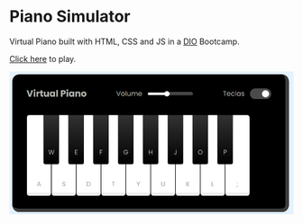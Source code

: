 # Piano Simulator

Virtual Piano built with HTML, CSS and JS in a [DIO](https://www.dio.me/) Bootcamp.

[Click here](alexgabriel8.github.io/piano-simulator-dio/) to play.

![Piano preview](./readme-assets/project-preview.gif)